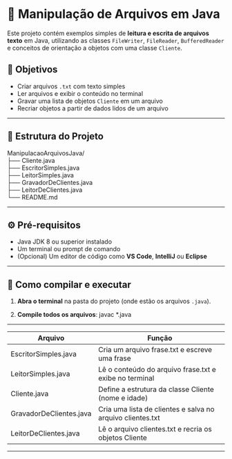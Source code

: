 # 📁 Manipulação de Arquivos em Java

Este projeto contém exemplos simples de **leitura e escrita de arquivos texto** em Java, utilizando as classes `FileWriter`, `FileReader`, `BufferedReader` e conceitos de orientação a objetos com uma classe `Cliente`.

## 🎯 Objetivos

- Criar arquivos `.txt` com texto simples
- Ler arquivos e exibir o conteúdo no terminal
- Gravar uma lista de objetos `Cliente` em um arquivo
- Recriar objetos a partir de dados lidos de um arquivo

---

## 🧱 Estrutura do Projeto

ManipulacaoArquivosJava/  
├── Cliente.java  
├── EscritorSimples.java  
├── LeitorSimples.java  
├── GravadorDeClientes.java  
├── LeitorDeClientes.java  
└── README.md  

---

## ⚙️ Pré-requisitos

- Java JDK 8 ou superior instalado
- Um terminal ou prompt de comando
- (Opcional) Um editor de código como **VS Code**, **IntelliJ** ou **Eclipse**

---

## 🚀 Como compilar e executar

1. **Abra o terminal** na pasta do projeto (onde estão os arquivos `.java`).

2. **Compile todos os arquivos**: javac *.java

---

| Arquivo                   | Função                                                                 |
|---------------------------|------------------------------------------------------------------------|
| EscritorSimples.java      | Cria um arquivo frase.txt e escreve uma frase                         |
| LeitorSimples.java        | Lê o conteúdo do arquivo frase.txt e exibe no terminal                |
| Cliente.java              | Define a estrutura da classe Cliente (nome e idade)                   |
| GravadorDeClientes.java   | Cria uma lista de clientes e salva no arquivo clientes.txt            |
| LeitorDeClientes.java     | Lê o arquivo clientes.txt e recria os objetos Cliente                 |

---
